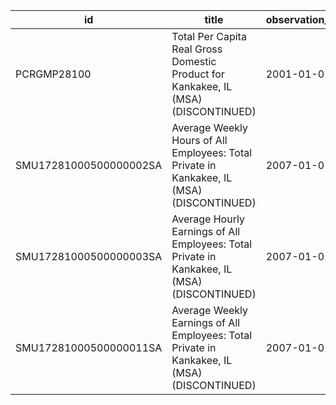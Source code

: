 | id                     | title                                                                                        | observation_start   | observation_end   |
|------------------------|----------------------------------------------------------------------------------------------|---------------------|-------------------|
| PCRGMP28100            | Total Per Capita Real Gross Domestic Product for Kankakee, IL (MSA) (DISCONTINUED)           | 2001-01-01          | 2017-01-01        |
| SMU17281000500000002SA | Average Weekly Hours of All Employees: Total Private in Kankakee, IL (MSA) (DISCONTINUED)    | 2007-01-01          | 2022-03-01        |
| SMU17281000500000003SA | Average Hourly Earnings of All Employees: Total Private in Kankakee, IL (MSA) (DISCONTINUED) | 2007-01-01          | 2022-03-01        |
| SMU17281000500000011SA | Average Weekly Earnings of All Employees: Total Private in Kankakee, IL (MSA) (DISCONTINUED) | 2007-01-01          | 2022-03-01        |